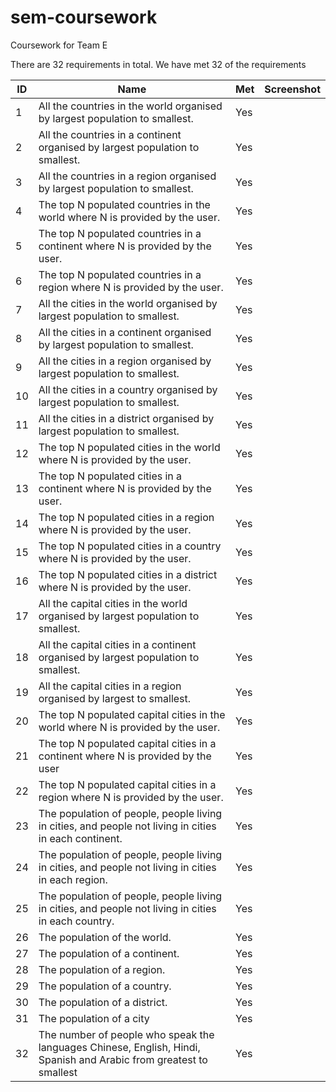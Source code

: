 # sem-coursework
Coursework for Team E

There are 32 requirements in total. We have met 32 of the requirements

| ID  | Name                                                                                                               | Met | Screenshot |
|-----|--------------------------------------------------------------------------------------------------------------------|-----|------------|
| 1   | All the countries in the world organised by largest population to smallest.                                        | Yes |            |
| 2   | All the countries in a continent organised by largest population to smallest.                                      | Yes |            |
| 3   | All the countries in a region organised by largest population to smallest.                                         | Yes |            |
| 4   | The top N populated countries in the world where N is provided by the user.                                        | Yes |            |
| 5   | The top N populated countries in a continent where N is provided by the user.                                      | Yes |            |
| 6   | The top N populated countries in a region where N is provided by the user.                                         | Yes |            |
| 7   | All the cities in the world organised by largest population to smallest.                                           | Yes |            |
| 8   | All the cities in a continent organised by largest population to smallest.                                         | Yes |            |
| 9   | All the cities in a region organised by largest population to smallest.                                            | Yes |            |
| 10  | All the cities in a country organised by largest population to smallest.                                           | Yes |            |
| 11  | All the cities in a district organised by largest population to smallest.                                          | Yes |            |
| 12  | The top N populated cities in the world where N is provided by the user.                                           | Yes |            |
| 13  | The top N populated cities in a continent where N is provided by the user.                                         | Yes |            |
| 14  | The top N populated cities in a region where N is provided by the user.                                            | Yes |            |
| 15  | The top N populated cities in a country where N is provided by the user.                                           | Yes |            |
| 16  | The top N populated cities in a district where N is provided by the user.                                          | Yes |            |
| 17  | All the capital cities in the world organised by largest population to smallest.                                   | Yes |            |
| 18  | All the capital cities in a continent organised by largest population to smallest.                                 | Yes |            |
| 19  | All the capital cities in a region organised by largest to smallest.                                               | Yes |            |
| 20  | The top N populated capital cities in the world where N is provided by the user.                                   | Yes |            |
| 21  | The top N populated capital cities in a continent where N is provided by the user                                  | Yes |            |
| 22  | The top N populated capital cities in a region where N is provided by the user.                                    | Yes |            |
| 23  | The population of people, people living in cities, and people not living in cities in each continent.              | Yes |            |
| 24  | The population of people, people living in cities, and people not living in cities in each region.                 | Yes |            |
| 25  | The population of people, people living in cities, and people not living in cities in each country.                | Yes |            |
| 26  | The population of the world.                                                                                       | Yes |            |
| 27  | The population of a continent.                                                                                     | Yes |            |
| 28  | The population of a region.                                                                                        | Yes |            |
| 29  | The population of a country.                                                                                       | Yes |            |
| 30  | The population of a district.                                                                                      | Yes |            |
| 31  | The population of a city                                                                                           | Yes |            |
| 32  | The number of people who speak the languages Chinese, English, Hindi, Spanish and Arabic from greatest to smallest | Yes |            |
